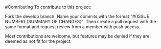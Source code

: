 ﻿#Contributing
To contribute to this project:

Fork the develop branch. Name your commits with the format "#{ISSUE NUMBER} {SUMMARY OF CHANGES}". Then create a pull request with the same format and request review from a member with push access.

Most contributions are welcome, but features may be denied if they are deemed as not fit for the project.